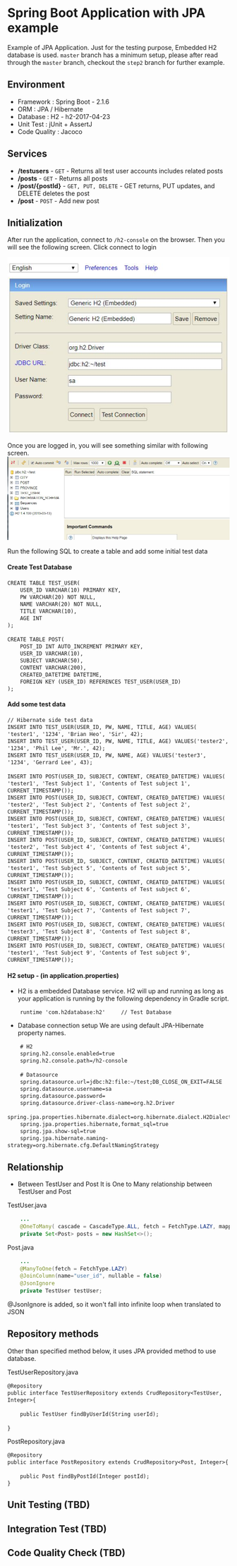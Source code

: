 # Spring Boot Application with JPA example
Example of JPA Application. Just for the testing purpose, Embedded H2 database is used. `master` branch has a minimum setup, please after read through the `master` branch, checkout the `step2` branch for further example.

## Environment
* Framework : Spring Boot - 2.1.6
* ORM : JPA / Hibernate
* Database : H2 - h2-2017-04-23
* Unit Test : jUnit + AssertJ
* Code Quality : Jacoco

## Services
* __/testusers__ - `GET` - Returns all test user accounts includes related posts
* __/posts__ - `GET` - Returns all posts
* __/post/{postId}__ - `GET, PUT, DELETE` - GET returns, PUT updates, and DELETE deletes the post 
* __/post__ - `POST` - Add new post

## Initialization

After run the application, connect to `/h2-console` on the browser. Then you will see the following screen. Click connect to login

![docs/images/h2_console.jpg](docs/images/h2_console.jpg)


Once you are logged in, you will see something similar with following screen. 
![docs/images/h2_logged_in.jpg](docs/images/h2_logged_in.jpg)

Run the following SQL to create a table and add some initial test data

#### Create Test Database
```
CREATE TABLE TEST_USER(
    USER_ID VARCHAR(10) PRIMARY KEY,
    PW VARCHAR(20) NOT NULL,
    NAME VARCHAR(20) NOT NULL,
    TITLE VARCHAR(10),
    AGE INT
);

CREATE TABLE POST(
    POST_ID INT AUTO_INCREMENT PRIMARY KEY,
    USER_ID VARCHAR(10),
    SUBJECT VARCHAR(50),
    CONTENT VARCHAR(200),
    CREATED_DATETIME DATETIME,
    FOREIGN KEY (USER_ID) REFERENCES TEST_USER(USER_ID)
);
```

#### Add some test data
```
// Hibernate side test data
INSERT INTO TEST_USER(USER_ID, PW, NAME, TITLE, AGE) VALUES( 'tester1', '1234', 'Brian Heo', 'Sir', 42);
INSERT INTO TEST_USER(USER_ID, PW, NAME, TITLE, AGE) VALUES('tester2', '1234', 'Phil Lee', 'Mr.', 42);
INSERT INTO TEST_USER(USER_ID, PW, NAME, AGE) VALUES('tester3', '1234', 'Gerrard Lee', 43);

INSERT INTO POST(USER_ID, SUBJECT, CONTENT, CREATED_DATETIME) VALUES( 'tester1', 'Test Subject 1', 'Contents of Test subject 1', CURRENT_TIMESTAMP());
INSERT INTO POST(USER_ID, SUBJECT, CONTENT, CREATED_DATETIME) VALUES( 'tester2', 'Test Subject 2', 'Contents of Test subject 2', CURRENT_TIMESTAMP());
INSERT INTO POST(USER_ID, SUBJECT, CONTENT, CREATED_DATETIME) VALUES( 'tester1', 'Test Subject 3', 'Contents of Test subject 3', CURRENT_TIMESTAMP());
INSERT INTO POST(USER_ID, SUBJECT, CONTENT, CREATED_DATETIME) VALUES( 'tester2', 'Test Subject 4', 'Contents of Test subject 4', CURRENT_TIMESTAMP());
INSERT INTO POST(USER_ID, SUBJECT, CONTENT, CREATED_DATETIME) VALUES( 'tester1', 'Test Subject 5', 'Contents of Test subject 5', CURRENT_TIMESTAMP());
INSERT INTO POST(USER_ID, SUBJECT, CONTENT, CREATED_DATETIME) VALUES( 'tester1', 'Test Subject 6', 'Contents of Test subject 6', CURRENT_TIMESTAMP());
INSERT INTO POST(USER_ID, SUBJECT, CONTENT, CREATED_DATETIME) VALUES( 'tester1', 'Test Subject 7', 'Contents of Test subject 7', CURRENT_TIMESTAMP());
INSERT INTO POST(USER_ID, SUBJECT, CONTENT, CREATED_DATETIME) VALUES( 'tester3', 'Test Subject 8', 'Contents of Test subject 8', CURRENT_TIMESTAMP());
INSERT INTO POST(USER_ID, SUBJECT, CONTENT, CREATED_DATETIME) VALUES( 'tester1', 'Test Subject 9', 'Contents of Test subject 9', CURRENT_TIMESTAMP());
```

#### H2 setup - (in application.properties)
* H2 is a embedded Database service. H2 will up and running as long as your application is running by the following dependency in Gradle script.

```
    runtime 'com.h2database:h2'     // Test Database
```

* Database connection setup 
We are using default JPA-Hibernate property names.

```
    # H2
    spring.h2.console.enabled=true
    spring.h2.console.path=/h2-console
    
    # Datasource
    spring.datasource.url=jdbc:h2:file:~/test;DB_CLOSE_ON_EXIT=FALSE
    spring.datasource.username=sa
    spring.datasource.password=
    spring.datasource.driver-class-name=org.h2.Driver
    spring.jpa.properties.hibernate.dialect=org.hibernate.dialect.H2Dialect
    spring.jpa.properties.hibernate,format_sql=true
    spring.jpa.show-sql=true
    spring.jpa.hibernate.naming-strategy=org.hibernate.cfg.DefaultNamingStrategy
```


## Relationship
* Between TestUser and Post
It is One to Many relationship between TestUser and Post

TestUser.java

```java
    ...
    @OneToMany( cascade = CascadeType.ALL, fetch = FetchType.LAZY, mappedBy = "testUser")
    private Set<Post> posts = new HashSet<>();
```
Post.java

```java
    ...
    @ManyToOne(fetch = FetchType.LAZY)
    @JoinColumn(name="user_id", nullable = false)
    @JsonIgnore
    private TestUser testUser;
```
@JsonIgnore is added, so it won't fall into infinite loop when translated to JSON

## Repository methods
Other than specified method below, it uses JPA provided method to use database.

TestUserRepository.java

```
@Repository
public interface TestUserRepository extends CrudRepository<TestUser, Integer>{

    public TestUser findByUserId(String userId);

}
```

PostRepository.java

```
@Repository
public interface PostRepository extends CrudRepository<Post, Integer>{
    
    public Post findByPostId(Integer postId);
}
```


## Unit Testing (TBD)

## Integration Test (TBD)

## Code Quality Check (TBD)

